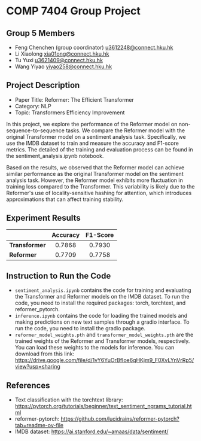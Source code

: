 # COMP 7404 Group Project

## Group 5 Members
* Feng Chenchen (group coordinator) u3612248@connect.hku.hk
* Li Xiaolong xia01ong@connect.hku.hk
* Tu Yuxi u3621409@connect.hku.hk
* Wang Yiyao yiyao258@connect.hku.hk

## Project Description
* Paper Title: Reformer: The Efficient Transformer
* Category: NLP
* Topic: Transformers Efficiency Improvement

In this project, we explore the performance of the Reformer model on non-sequence-to-sequence tasks. We compare the Reformer model with the original Transformer model on a sentiment analysis task. Specifically, we use the IMDB dataset to train and measure the accuracy and F1-score metrics. The detailed of the training and evaluation process can be found in the sentiment_analysis.ipynb notebook.

Based on the results, we observed that the Reformer model can achieve similar performance as the original Transformer model on the sentiment analysis task. However, the Reformer model exhibits more fluctuation in training loss compared to the Transformer. This variability is likely due to the Reformer's use of locality-sensitive hashing for attention, which introduces approximations that can affect training stability.

## Experiment Results
|                        | Accuracy | F1-Score |  
|------------------------|:------:|:-----:|
| **Transformer**     | 0.7868 | 0.7930 | 
| **Reformer**          | 0.7709 | 0.7758 |

## Instruction to Run the Code
* `sentiment_analysis.ipynb` contains the code for training and evaluating the Transformer and Reformer models on the IMDB dataset. To run the code, you need to install the required packages: torch, torchtext, and reformer_pytorch.
* `inference.ipynb` contains the code for loading the trained models and making predictions on new text samples through a gradio interface. To run the code, you need to install the gradio package.
* `reformer_model_weights.pth` and `transformer_model_weights.pth` are the trained weights of the Reformer and Transformer models, respectively. You can load these weights to the models for inference. You can download from this link: https://drive.google.com/file/d/1vY6YuOrBfIoe6qHKjm9_F0XvLYnVrRp5/view?usp=sharing

## References
- Text classification with the torchtext library: https://pytorch.org/tutorials/beginner/text_sentiment_ngrams_tutorial.html
- reformer-pytorch: https://github.com/lucidrains/reformer-pytorch?tab=readme-ov-file
- IMDB dataset: https://ai.stanford.edu/~amaas/data/sentiment/



